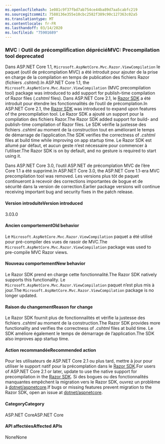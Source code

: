 ```yaml
---
ms.openlocfilehash: 1e081c9f37fbd7ab754ce44ba89d7aa5cabfc219
ms.sourcegitcommit: 7588136e355e10cbc2582f389c90c127363c02a5
ms.translationtype: MT
ms.contentlocale: fr-FR
ms.lasthandoff: 03/14/2020
ms.locfileid: "75901689"
---
```

### <a name="mvc-precompilation-tool-deprecated"></a><span data-ttu-id="88bab-101">MVC : Outil de précomplification déprécié</span><span class="sxs-lookup"><span data-stu-id="88bab-101">MVC: Precompilation tool deprecated</span></span>

<span data-ttu-id="88bab-102">Dans ASP.NET Core 1.1, `Microsoft.AspNetCore.Mvc.Razor.ViewCompilation` le paquet (outil de précomplation MVC) a été introduit pour ajouter de la prise en charge de la compilation en temps de publication des fichiers Razor (fichiers *.cshtml).*</span><span class="sxs-lookup"><span data-stu-id="88bab-102">In ASP.NET Core 1.1, the `Microsoft.AspNetCore.Mvc.Razor.ViewCompilation` (MVC precompilation tool) package was introduced to add support for publish-time compilation of Razor files (*.cshtml* files).</span></span> <span data-ttu-id="88bab-103">Dans ASP.NET Core 2.1, le [Razor SDK](/aspnet/core/razor-pages/sdk?view=aspnetcore-2.1) a été introduit pour étendre les fonctionnalités de l’outil de précomplation.</span><span class="sxs-lookup"><span data-stu-id="88bab-103">In ASP.NET Core 2.1, the [Razor SDK](/aspnet/core/razor-pages/sdk?view=aspnetcore-2.1) was introduced to expand upon features of the precompilation tool.</span></span> <span data-ttu-id="88bab-104">Le Razor SDK a ajouté un support pour la compilation des fichiers Razor.</span><span class="sxs-lookup"><span data-stu-id="88bab-104">The Razor SDK added support for build- and publish-time compilation of Razor files.</span></span> <span data-ttu-id="88bab-105">Le SDK vérifie la justesse des fichiers *.cshtml* au moment de la construction tout en améliorant le temps de démarrage de l’application.</span><span class="sxs-lookup"><span data-stu-id="88bab-105">The SDK verifies the correctness of *.cshtml* files at build time while improving on app startup time.</span></span> <span data-ttu-id="88bab-106">Le Razor SDK est allumé par défaut, et aucun geste n’est nécessaire pour commencer à l’utiliser.</span><span class="sxs-lookup"><span data-stu-id="88bab-106">The Razor SDK is on by default, and no gesture is required to start using it.</span></span>

<span data-ttu-id="88bab-107">Dans ASP.NET Core 3.0, l’outil ASP.NET de précomplation MVC de l’ère Core 1.1 a été supprimé.</span><span class="sxs-lookup"><span data-stu-id="88bab-107">In ASP.NET Core 3.0, the ASP.NET Core 1.1-era MVC precompilation tool was removed.</span></span> <span data-ttu-id="88bab-108">Les versions plus tôt de paquet continueront à recevoir des corrections importantes de bogue et de sécurité dans la version de correction.</span><span class="sxs-lookup"><span data-stu-id="88bab-108">Earlier package versions will continue receiving important bug and security fixes in the patch release.</span></span>

#### <a name="version-introduced"></a><span data-ttu-id="88bab-109">Version introduite</span><span class="sxs-lookup"><span data-stu-id="88bab-109">Version introduced</span></span>

<span data-ttu-id="88bab-110">3.0</span><span class="sxs-lookup"><span data-stu-id="88bab-110">3.0</span></span>

#### <a name="old-behavior"></a><span data-ttu-id="88bab-111">Ancien comportement</span><span class="sxs-lookup"><span data-stu-id="88bab-111">Old behavior</span></span>

<span data-ttu-id="88bab-112">Le `Microsoft.AspNetCore.Mvc.Razor.ViewCompilation` paquet a été utilisé pour pré-compiler des vues de rasoir de MVC.</span><span class="sxs-lookup"><span data-stu-id="88bab-112">The `Microsoft.AspNetCore.Mvc.Razor.ViewCompilation` package was used to pre-compile MVC Razor views.</span></span>

#### <a name="new-behavior"></a><span data-ttu-id="88bab-113">Nouveau comportement</span><span class="sxs-lookup"><span data-stu-id="88bab-113">New behavior</span></span>

<span data-ttu-id="88bab-114">Le Razor SDK prend en charge cette fonctionnalité.</span><span class="sxs-lookup"><span data-stu-id="88bab-114">The Razor SDK natively supports this functionality.</span></span> <span data-ttu-id="88bab-115">Le `Microsoft.AspNetCore.Mvc.Razor.ViewCompilation` paquet n’est plus mis à jour.</span><span class="sxs-lookup"><span data-stu-id="88bab-115">The `Microsoft.AspNetCore.Mvc.Razor.ViewCompilation` package is no longer updated.</span></span>

#### <a name="reason-for-change"></a><span data-ttu-id="88bab-116">Raison du changement</span><span class="sxs-lookup"><span data-stu-id="88bab-116">Reason for change</span></span>

<span data-ttu-id="88bab-117">Le Razor SDK fournit plus de fonctionnalités et vérifie la justesse des fichiers *.cshtml* au moment de la construction.</span><span class="sxs-lookup"><span data-stu-id="88bab-117">The Razor SDK provides more functionality and verifies the correctness of *.cshtml* files at build time.</span></span> <span data-ttu-id="88bab-118">Le SDK améliore également le temps de démarrage de l’application.</span><span class="sxs-lookup"><span data-stu-id="88bab-118">The SDK also improves app startup time.</span></span>

#### <a name="recommended-action"></a><span data-ttu-id="88bab-119">Action recommandée</span><span class="sxs-lookup"><span data-stu-id="88bab-119">Recommended action</span></span>

<span data-ttu-id="88bab-120">Pour les utilisateurs de ASP.NET Core 2.1 ou plus tard, mettre à jour pour utiliser le support natif pour la précomplation dans le [Razor SDK](/aspnet/core/razor-pages/sdk?view=aspnetcore-3.0).</span><span class="sxs-lookup"><span data-stu-id="88bab-120">For users of ASP.NET Core 2.1 or later, update to use the native support for precompilation in the [Razor SDK](/aspnet/core/razor-pages/sdk?view=aspnetcore-3.0).</span></span> <span data-ttu-id="88bab-121">Si des bogues ou des fonctionnalités manquantes empêchent la migration vers le Razor SDK, ouvrez un problème à [dotnet/aspnetcore](https://github.com/dotnet/aspnetcore/issues).</span><span class="sxs-lookup"><span data-stu-id="88bab-121">If bugs or missing features prevent migration to the Razor SDK, open an issue at [dotnet/aspnetcore](https://github.com/dotnet/aspnetcore/issues).</span></span>

#### <a name="category"></a><span data-ttu-id="88bab-122">Category</span><span class="sxs-lookup"><span data-stu-id="88bab-122">Category</span></span>

<span data-ttu-id="88bab-123">ASP.NET Core</span><span class="sxs-lookup"><span data-stu-id="88bab-123">ASP.NET Core</span></span>

#### <a name="affected-apis"></a><span data-ttu-id="88bab-124">API affectées</span><span class="sxs-lookup"><span data-stu-id="88bab-124">Affected APIs</span></span>

<span data-ttu-id="88bab-125">None</span><span class="sxs-lookup"><span data-stu-id="88bab-125">None</span></span>

<!-- 

### Affected APIs

Not detectable via API analysis

-->
